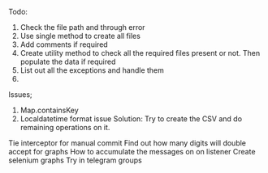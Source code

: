 Todo:
1. Check the file path and through error
2. Use single method to create all files
3. Add comments if required
4. Create utility method to check all the required files present or not. Then populate the data if required
5. List out all the exceptions and handle them
6. 



Issues;
  1. Map.containsKey
  2. Localdatetime format issue
Solution:
Try to create the CSV and do remaining operations on it.

Tie interceptor for manual commit
Find out how many digits will double accept for graphs
How to accumulate the messages on on listener
Create selenium graphs
Try in telegram groups

